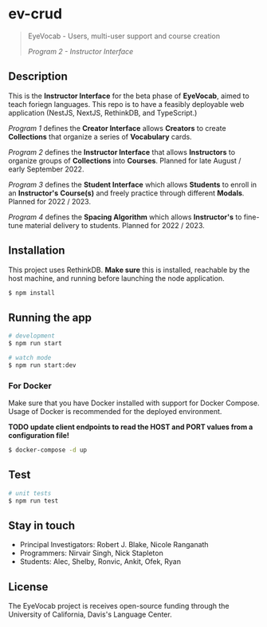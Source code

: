 
# ev-crud

> EyeVocab - Users, multi-user support and course creation
> 
> _Program 2 - Instructor Interface_

## Description

This is the **Instructor Interface** for the beta phase of **EyeVocab**,  aimed to teach foriegn languages. This repo is to have a feasibly deployable web application (NestJS, NextJS, RethinkDB, and TypeScript.) 

_Program 1_ defines the **Creator Interface** allows **Creators** to create **Collections** that organize a series of **Vocabulary** cards.

_Program 2_ defines the **Instructor Interface** that allows **Instructors** to organize groups of **Collections** into **Courses**. Planned for late August / early September 2022.

_Program 3_ defines the **Student Interface** which allows **Students** to enroll in an **Instructor's** **Course(s)** and freely practice through different **Modals**. Planned for 2022 / 2023.

_Program 4_ defines the **Spacing Algorithm** which allows **Instructor's** to fine-tune material delivery to students. Planned for 2022 / 2023.

## Installation

This project uses RethinkDB. __Make sure__ this is installed, reachable by the host machine, and running before launching the node application.

```bash
$ npm install
```

## Running the app

```bash
# development
$ npm run start

# watch mode
$ npm run start:dev
```

### For Docker

Make sure that you have Docker installed with support for Docker Compose. Usage of Docker is recommended for the deployed environment.

**TODO update client endpoints to read the HOST and PORT values from a configuration file!**

```bash
$ docker-compose -d up
```

## Test

```bash
# unit tests
$ npm run test
```

## Stay in touch

- Principal Investigators: Robert J. Blake, Nicole Ranganath
- Programmers: Nirvair Singh, Nick Stapleton
- Students: Alec, Shelby, Ronvic, Ankit, Ofek, Ryan

## License

The EyeVocab project is receives open-source funding through the University of California, Davis's Language Center.
